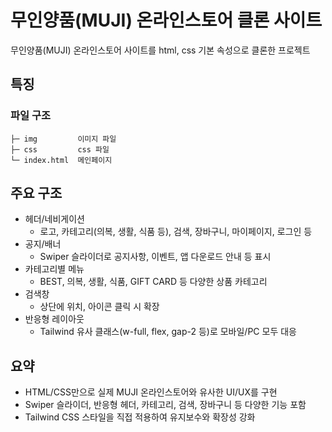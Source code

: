 # 무인양품(MUJI) 온라인스토어 클론 사이트
무인양품(MUJI) 온라인스토어 사이트를 html, css 기본 속성으로 클론한 프로젝트

## 특징


### 파일 구조
```
├─ img         이미지 파일
├─ css         css 파일
└─ index.html  메인페이지
```

## 주요 구조
- 헤더/네비게이션
  - 로고, 카테고리(의복, 생활, 식품 등), 검색, 장바구니, 마이페이지, 로그인 등
- 공지/배너
  - Swiper 슬라이더로 공지사항, 이벤트, 앱 다운로드 안내 등 표시
- 카테고리별 메뉴
  - BEST, 의복, 생활, 식품, GIFT CARD 등 다양한 상품 카테고리
- 검색창
  - 상단에 위치, 아이콘 클릭 시 확장
- 반응형 레이아웃
  - Tailwind 유사 클래스(w-full, flex, gap-2 등)로 모바일/PC 모두 대응

## 요약
- HTML/CSS만으로 실제 MUJI 온라인스토어와 유사한 UI/UX를 구현
- Swiper 슬라이더, 반응형 헤더, 카테고리, 검색, 장바구니 등 다양한 기능 포함
- Tailwind CSS 스타일을 직접 적용하여 유지보수와 확장성 강화